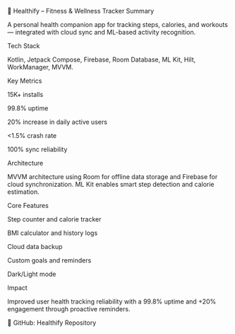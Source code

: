 💪  Healthify – Fitness & Wellness Tracker
Summary

A personal health companion app for tracking steps, calories, and workouts — integrated with cloud sync and ML-based activity recognition.

Tech Stack

Kotlin, Jetpack Compose, Firebase, Room Database, ML Kit, Hilt, WorkManager, MVVM.

Key Metrics

15K+ installs

99.8% uptime

20% increase in daily active users

<1.5% crash rate

100% sync reliability

Architecture

MVVM architecture using Room for offline data storage and Firebase for cloud synchronization. ML Kit enables smart step detection and calorie estimation.

Core Features

Step counter and calorie tracker

BMI calculator and history logs

Cloud data backup

Custom goals and reminders

Dark/Light mode

Impact

Improved user health tracking reliability with a 99.8% uptime and +20% engagement through proactive reminders.

🔗 GitHub: Healthify Repository
